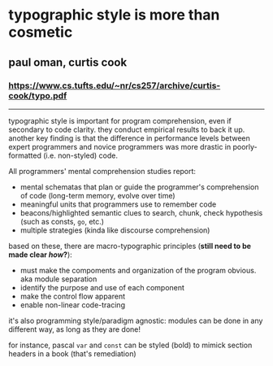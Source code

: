 # typographic style is more than cosmetic

## paul oman, curtis cook

### https://www.cs.tufts.edu/~nr/cs257/archive/curtis-cook/typo.pdf

---

typographic style is important for program comprehension, even if secondary to code clarity. they conduct empirical results to back it up. another key finding is that the difference in performance levels between expert programmers and novice programmers was more drastic in poorly-formatted (i.e. non-styled) code.

All programmers' mental comprehension studies report:
- mental schematas that plan or guide the programmer's comprehension of code (long-term memory, evolve over time)
- meaningful units that programmers use to remember code
- beacons/highlighted semantic clues to search, chunk, check hypothesis (such as consts, `go`, etc.)
- multiple strategies (kinda like discourse comprehension)

based on these, there are macro-typographic principles (__still need to be made clear _how_?__):

- must make the compoments and organization of the program obvious. aka module separation
- identify the purpose and use of each component
- make the control flow apparent
- enable non-linear code-tracing

it's also programming style/paradigm agnostic: modules can be done in any different way, as long as they are done!

for instance, pascal `var` and `const` can be styled (bold) to mimick section headers in a book (that's remediation)